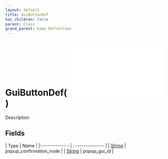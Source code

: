 ```yaml
---
layout: default
title: GuiButtonDef
has_children: false
parent: Class
grand_parent: Game Reflection
---
```

# GuiButtonDef( ![ GuiNavNodeDef ](game-reflection/classes/gui_nav_node_def.md) )
Description 

## Fields
| Type | Name |
|:------------ - | : -------------- |
| [String](game-reflection/components/string.md) | popup_confirmation_node |
| [String](game-reflection/components/string.md) | popup_gui_id |
